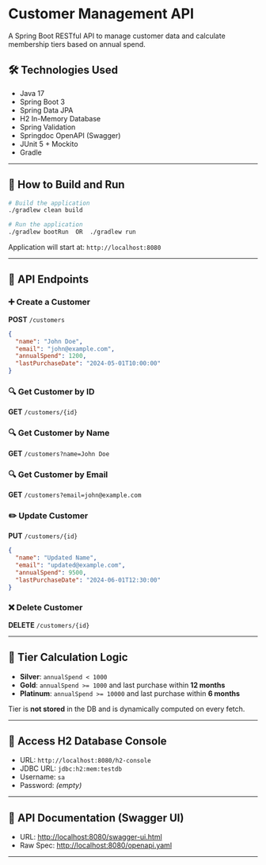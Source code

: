 # Customer Management API

A Spring Boot RESTful API to manage customer data and calculate membership tiers based on annual spend.

## 🛠️ Technologies Used

- Java 17
- Spring Boot 3
- Spring Data JPA
- H2 In-Memory Database
- Spring Validation
- Springdoc OpenAPI (Swagger)
- JUnit 5 + Mockito
- Gradle

---

## 🚀 How to Build and Run

```bash
# Build the application
./gradlew clean build

# Run the application
./gradlew bootRun  OR  ./gradlew run


```

Application will start at: `http://localhost:8080`

---

## 🔁 API Endpoints

### ➕ Create a Customer
**POST** `/customers`

```json
{
  "name": "John Doe",
  "email": "john@example.com",
  "annualSpend": 1200,
  "lastPurchaseDate": "2024-05-01T10:00:00"
}
```

### 🔍 Get Customer by ID
**GET** `/customers/{id}`

### 🔍 Get Customer by Name
**GET** `/customers?name=John Doe`

### 🔍 Get Customer by Email
**GET** `/customers?email=john@example.com`

### ✏️ Update Customer
**PUT** `/customers/{id}`

```json
{
  "name": "Updated Name",
  "email": "updated@example.com",
  "annualSpend": 9500,
  "lastPurchaseDate": "2024-06-01T12:30:00"
}
```

### ❌ Delete Customer
**DELETE** `/customers/{id}`

---

## 🧮 Tier Calculation Logic

- **Silver**: `annualSpend < 1000`
- **Gold**: `annualSpend >= 1000` and last purchase within **12 months**
- **Platinum**: `annualSpend >= 10000` and last purchase within **6 months**

Tier is **not stored** in the DB and is dynamically computed on every fetch.

---

## 📘 Access H2 Database Console

- URL: `http://localhost:8080/h2-console`
- JDBC URL: `jdbc:h2:mem:testdb`
- Username: `sa`
- Password: *(empty)*

---

## 📄 API Documentation (Swagger UI)

- URL: [http://localhost:8080/swagger-ui.html](http://localhost:8080/swagger-ui.html)
- Raw Spec: [http://localhost:8080/openapi.yaml](http://localhost:8080/openapi.yaml)

---

